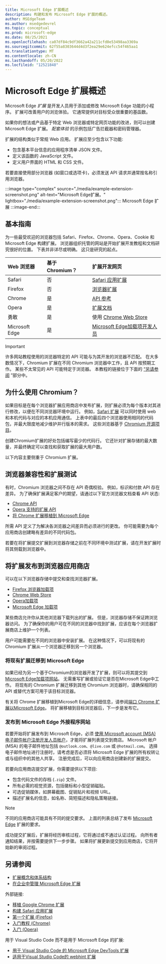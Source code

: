 ```yaml
---
title: Microsoft Edge 扩展概述
description: 构建和发布 Microsoft Edge 扩展的概述。
author: MSEdgeTeam
ms.author: msedgedevrel
ms.topic: conceptual
ms.prod: microsoft-edge
ms.date: 08/25/2021
ms.openlocfilehash: ca07df84c9df3662a42a211cfd0e53498aa3369a
ms.sourcegitcommit: 62f55a8303644d4d3f2ea29e624efcc54f465aa1
ms.translationtype: MT
ms.contentlocale: zh-CN
ms.lasthandoff: 05/20/2022
ms.locfileid: "12521848"
---
```

# <a name="overview-of-microsoft-edge-extensions"></a>Microsoft Edge 扩展概述

Microsoft Edge *扩展* 是开发人员用于添加或修改 Microsoft Edge 功能的小程序。  扩展可改善用户的浏览体验。  它通常提供对目标受众很重要的基函数。

如果你的想法或产品基于特定 Web 浏览器或特定网页功能的改进，则可以创建 Microsoft Edge 扩展。  *配套体验* 的示例包括广告拦截器和密码管理器。

扩展的结构类似于常规 Web 应用。  扩展应至少包含以下功能:

*   包含基本平台信息的应用程序清单 JSON 文件。
*   定义该函数的 JavaScript 文件。
*   定义用户界面的 HTML 和 CSS 文件。

若要直接使用部分浏览器 (如窗口或选项卡)，必须发送 API 请求并通常按名称引用浏览器。

:::image type="complex" source="./media/example-extension-screenshot.png" alt-text="Microsoft Edge扩展。" lightbox="./media/example-extension-screenshot.png":::
  Microsoft Edge 扩展
:::image-end:::


<!-- ====================================================================== -->
## <a name="basic-guidance"></a>基本指南

为一些最受欢迎的浏览器包括 Safari、Firefox、Chrome、Opera、Cookie 和 Microsoft Edge 构建扩展。  浏览器组织托管的网站是开始扩展开发教程和文档研究很好的位置。  下表并非详尽或明确。 这只是研究的起点。

| Web 浏览器 | 基于 Chromium？ | 扩展开发网页 |
|:--- |:--- |:--- |
| Safari | 否 | [Safari 应用扩展](https://developer.apple.com/documentation/safariservices/safari_app_extensions) |
| Firefox | 否 | [浏览器扩展](https://developer.mozilla.org/docs/Mozilla/Add-ons/WebExtensions) |
| Chrome | 是 | [API 参考](https://developer.chrome.com/extensions) |
| Opera | 是 | [扩展文档](https://dev.opera.com/extensions) |
| 勇敢 | 是 | 使用 [Chrome Web Store](https://chrome.google.com/webstore/category/extensions) |
| Microsoft Edge | 是 | [Microsoft Edge加载项开发人员](https://developer.microsoft.com/microsoft-edge/extensions) |

> [!IMPORTANT]
> 许多网站教程使用的浏览器特定的 API 可能与为其开发的浏览器不匹配。  在大多数情况下，Chromium 扩展在不同 Chromium 浏览器中工作，且 API 按预期工作。  某些不太常见的 API 可能特定于浏览器。  本教程的链接位于下面的 [“另请参阅](#see-also) ”部分中。


<!-- ====================================================================== -->
## <a name="why-chromium"></a>为什么使用 Chromium？

如果目标是在每个浏览器扩展应用商店中发布扩展，则扩展必须为每个版本对其进行修改，以便在不同浏览器环境中运行。  例如，[Safari 扩展](https://developer.apple.com/documentation/safariservices/safari_app_extensions) 可以同时使用 web 和本机代码与对应的本机应用通信。  上表中的最后四个浏览器使用相同的代码包，并最大限度地减少维护并行版本的需求。  这些浏览器基于 [Chromium 开源项目](https://www.chromium.org/Home)。

创建Chromium扩展的好处包括编写最少的代码行。  它还针对扩展存储的最大数量，并最终确定可以查找和获取扩展的最大用户数。

以下内容主要侧重于 Chromium 扩展。


<!-- ====================================================================== -->
## <a name="browser-compatibility-and-extension-testing"></a>浏览器兼容性和扩展测试

有时，Chromium 浏览器之间不存在 API 奇偶校验。  例如，标识和付款 API 存在差异。  为了确保扩展满足客户的期望，请通过以下官方浏览器文档查看 API 状态:

*   [Chrome API](https://developer.chrome.com/extensions/api_index)
*   [Opera 支持的扩展 API](https://dev.opera.com/extensions/apis)
*   [将 Chrome 扩展移植到 Microsoft Edge](developer-guide/port-chrome-extension.md)

所需 API 定义了为解决各浏览器之间差异而必须进行的更改。  你可能需要为每个应用商店创建略有差异的不同代码包。

若要在将扩展提交扩展到浏览器存储之前在不同环境中测试扩展，请在开发扩展时将其侧载到浏览器中。


<!-- ====================================================================== -->
## <a name="publish-your-extension-to-browser-stores"></a>将扩展发布到浏览器应用商店

可以在以下浏览器存储中提交和查找浏览器扩展。

*   [Firefox 浏览器加载项](https://addons.mozilla.org/firefox/extensions)
*   [Chrome Web Store](https://chrome.google.com/webstore/category/extensions)
*   [Opera加载项](https://addons.opera.com/extensions)
*   [Microsoft Edge 加载项](https://microsoftedge.microsoft.com/addons/category/Edge-Extensions)

某些商店允许你从其他浏览器下载列出的扩展。  但是，浏览器存储不保证跨浏览器访问。  为了确保你的用户可在不同的浏览器中找到扩展，应该在每个浏览器扩展商店上维护一个列表。

用户可能需要在不同的浏览器中安装扩展。 在这种情况下，可以将现有的 Chromium 扩展从一个浏览器迁移到另一个浏览器。

### <a name="migrate-an-existing-extension-to-microsoft-edge"></a>将现有扩展迁移到 Microsoft Edge

如果已经为另一个基于Chromium的浏览器开发了扩展，则可以将其提交到[Microsoft Edge加载项网站](https://microsoftedge.microsoft.com/addons/Microsoft-Edge-Extensions-Home)。 无需重写扩展或验证它是否在Microsoft Edge中工作。  将现有的 Chromium 扩展迁移到其他 Chromium 浏览器时，请确保相同的 API 或替代方案可用于该目标浏览器。

有关将 Chrome 扩展移植到Microsoft Edge的详细信息，请参阅[端口 Chrome 扩展以Microsoft Edge](developer-guide/port-chrome-extension.md)。 将扩展移植到目标浏览器后，下一步是发布它。

### <a name="publish-to-the-microsoft-edge-add-ons-website"></a>发布到 Microsoft Edge 外接程序网站

若要开始将扩展发布到 Microsoft Edge，必须 [使用 Microsoft account (MSA) 电子邮件帐户注册开发人员帐户](https://developer.microsoft.com/registration)，才能将扩展列表提交到商店。  Microsoft 帐户 (MSA) 的电子邮件地址包括 `@outlook.com`、`@live.com` 或 `@hotmail.com`。  选择电子邮件地址进行注册时，请考虑是否必须将 Microsoft Edge 扩展的所有权转让或与组织中的其他人共享。  注册完成后，可以向应用商店创建新的扩展提交。

若要向应用商店提交扩展，你需要提供以下项目:

*   包含代码文件的存档 (`.zip`) 文件。
*   所有必需的视觉资源，包括徽标和小型促销磁贴。
*   可选促销媒体，如屏幕截图、促销贴片和视频 URL。
*   描述扩展名的信息，如名称、简短描述和隐私策略链接。

> [!NOTE]
> 不同的应用商店可能具有不同的提交要求。  上面的列表总结了发布 [Microsoft Edge](publish/publish-extension.md) 扩展的要求。

成功提交扩展后，扩展将经历审核过程，它将通过或不通过认证过程。  向所有者通知结果，并按需要提供下一步步骤。  如果将扩展更新提交到应用商店，它将开始新的审阅过程。


<!-- ====================================================================== -->
## <a name="see-also"></a>另请参阅

*  [扩展概念和体系结构](getting-started/index.md)
*  [在企业中管理 Microsoft Edge 扩展](/deployedge/microsoft-edge-manage-extensions)

外部链接:
*  [移植 Google Chrome 扩展](https://extensionworkshop.com/documentation/develop/porting-a-google-chrome-extension)
*  [构建 Safari 应用扩展](https://developer.apple.com/documentation/safariservices/safari_app_extensions/building_a_safari_app_extension)
*  [第一个扩展 (Firefox)](https://developer.mozilla.org/docs/Mozilla/Add-ons/WebExtensions/Your_first_WebExtension)
*  [入门教程 (Chrome)](https://developer.chrome.com/extensions/getstarted)
*  [入门 (Opera)](https://dev.opera.com/extensions/getting-started)

用于 Visual Studio Code 而不是用于 Microsoft Edge 的扩展:
*  [用于 Visual Studio Code 的 Microsoft Edge DevTools 扩展](../visual-studio-code/microsoft-edge-devtools-extension.md)
*  [适用于Visual Studio Code的 webhint 扩展](../visual-studio-code/webhint.md)
